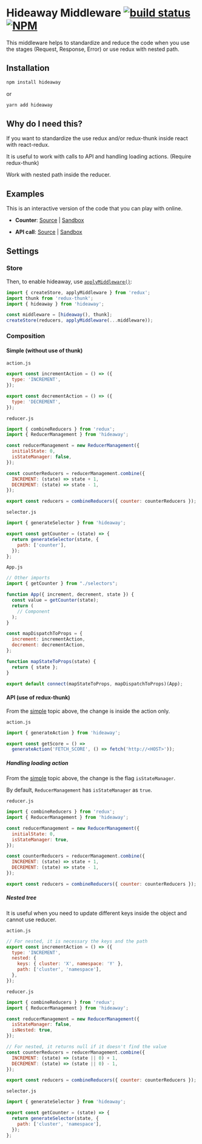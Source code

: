# Hideaway Middleware [![build status](https://img.shields.io/travis/Ozahata/hideaway/master.svg?style=flat-square)](https://travis-ci.org/Ozahata/hideaway) [![NPM](https://img.shields.io/npm/v/hideaway.svg)](https://www.npmjs.com/package/hideaway)

This middleware helps to standardize and reduce the code when you use the stages (Request, Response, Error) or use redux with nested path.

## Installation

```bash
npm install hideaway
```

or

```bash
yarn add hideaway
```

## Why do I need this?

If you want to standardize the use redux and/or redux-thunk inside react with react-redux.

It is useful to work with calls to API and handling loading actions. (Require redux-thunk)

Work with nested path inside the reducer.

## Examples

This is an interactive version of the code that you can play with online.

- **Counter**: [Source](https://github.com/Ozahata/hideaway/tree/master/examples/counter) | [Sandbox](https://codesandbox.io/s/github/Ozahata/hideaway/tree/master/examples/counter)

- **API call**: [Source](https://github.com/Ozahata/hideaway/tree/master/examples/api) | [Sandbox](https://codesandbox.io/s/github/Ozahata/hideaway/tree/master/examples/api)

## Settings

### Store

Then, to enable hideaway, use
[`applyMiddleware()`](https://redux.js.org/api/applymiddleware):

```js
import { createStore, applyMiddleware } from 'redux';
import thunk from 'redux-thunk';
import { hideaway } from 'hideaway';

const middleware = [hideaway(), thunk];
createStore(reducers, applyMiddleware(...middleware));
```

### Composition

#### Simple (without use of thunk)

`action.js`

```js
export const incrementAction = () => ({
  type: 'INCREMENT',
});

export const decrementAction = () => ({
  type: 'DECREMENT',
});
```

`reducer.js`

```js
import { combineReducers } from 'redux';
import { ReducerManagement } from 'hideaway';

const reducerManagement = new ReducerManagement({
  initialState: 0,
  isStateManager: false,
});

const counterReducers = reducerManagement.combine({
  INCREMENT: (state) => state + 1,
  DECREMENT: (state) => state - 1,
});

export const reducers = combineReducers({ counter: counterReducers });
```

`selector.js`

```js
import { generateSelector } from 'hideaway';

export const getCounter = (state) => {
  return generateSelector(state, {
    path: ['counter'],
  });
};
```

`App.js`

```js
// Other imports
import { getCounter } from "./selectors";

function App({ increment, decrement, state }) {
  const value = getCounter(state);
  return (
    // Component
  );
}

const mapDispatchToProps = {
  increment: incrementAction,
  decrement: decrementAction,
};

function mapStateToProps(state) {
  return { state };
}

export default connect(mapStateToProps, mapDispatchToProps)(App);
```

#### API (use of redux-thunk)

From the [simple](#simple-without-use-of-thunk) topic above, the change is inside the action only.

`action.js`

```js
import { generateAction } from 'hideaway';

export const getScore = () =>
  generateAction('FETCH_SCORE', () => fetch('http://<HOST>'));
```

##### Handling loading action

From the [simple](#simple-without-use-of-thunk) topic above, the change is the flag `isStateManager`.

By default, `ReducerManagement` has `isStateManager` as `true`.

`reducer.js`

```js
import { combineReducers } from 'redux';
import { ReducerManagement } from 'hideaway';

const reducerManagement = new ReducerManagement({
  initialState: 0,
  isStateManager: true,
});

const counterReducers = reducerManagement.combine({
  INCREMENT: (state) => state + 1,
  DECREMENT: (state) => state - 1,
});

export const reducers = combineReducers({ counter: counterReducers });
```

##### Nested tree

It is useful when you need to update different keys inside the object and cannot
use reducer.

`action.js`

```js
// For nested, it is necessary the keys and the path
export const incrementAction = () => ({
  type: 'INCREMENT',
  nested: {
    keys: { cluster: 'X', namespace: 'Y' },
    path: ['cluster', 'namespace'],
  },
});
```

`reducer.js`

```js
import { combineReducers } from 'redux';
import { ReducerManagement } from 'hideaway';

const reducerManagement = new ReducerManagement({
  isStateManager: false,
  isNested: true,
});

// For nested, it returns null if it doesn't find the value
const counterReducers = reducerManagement.combine({
  INCREMENT: (state) => (state || 0) + 1,
  DECREMENT: (state) => (state || 0) - 1,
});

export const reducers = combineReducers({ counter: counterReducers });
```

`selector.js`

```js
import { generateSelector } from 'hideaway';

export const getCounter = (state) => {
  return generateSelector(state, {
    path: ['cluster', 'namespace'],
  });
};
```
